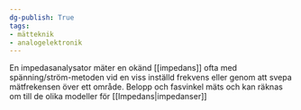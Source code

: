 ```yaml
---
dg-publish: True
tags: 
- mätteknik
- analogelektronik
---
```

En impedasanalysator mäter en okänd [[impedans]] ofta med spänning/ström-metoden vid en viss inställd frekvens eller genom att svepa mätfrekensen över ett område. Belopp och fasvinkel mäts och kan räknas om till de olika modeller för [[Impedans|impedanser]]